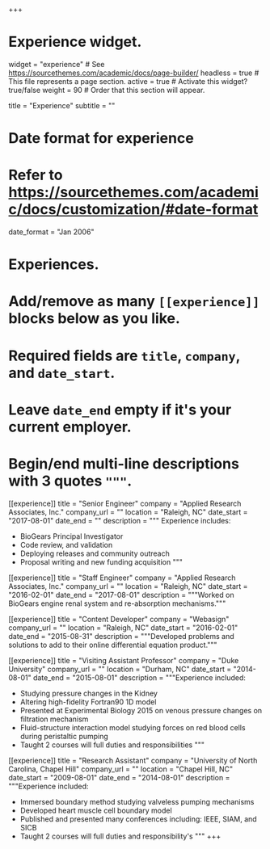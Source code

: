 +++
# Experience widget.
widget = "experience"  # See https://sourcethemes.com/academic/docs/page-builder/
headless = true  # This file represents a page section.
active = true  # Activate this widget? true/false
weight = 90  # Order that this section will appear.

title = "Experience"
subtitle = ""

# Date format for experience
#   Refer to https://sourcethemes.com/academic/docs/customization/#date-format
date_format = "Jan 2006"

# Experiences.
#   Add/remove as many `[[experience]]` blocks below as you like.
#   Required fields are `title`, `company`, and `date_start`.
#   Leave `date_end` empty if it's your current employer.
#   Begin/end multi-line descriptions with 3 quotes `"""`.
[[experience]]
  title = "Senior Engineer"
  company = "Applied Research Associates, Inc."
  company_url = ""
  location = "Raleigh, NC"
  date_start = "2017-08-01"
  date_end = ""
  description = """
  Experience includes:
  
  * BioGears Principal Investigator
  * Code review, and validation
  * Deploying releases and community outreach
  * Proposal writing and new funding acquisition
  """

[[experience]]
  title = "Staff Engineer"
  company = "Applied Research Associates, Inc."
  company_url = ""
  location = "Raleigh, NC"
  date_start = "2016-02-01"
  date_end = "2017-08-01"
  description = """Worked on BioGears engine renal system and re-absorption mechanisms."""

[[experience]]
  title = "Content Developer"
  company = "Webasign"
  company_url = ""
  location = "Raleigh, NC"
  date_start = "2016-02-01"
  date_end = "2015-08-31"
  description = """Developed problems and solutions to add to their online differential equation product."""

  [[experience]]
  title = "Visiting Assistant Professor"
  company = "Duke University"
  company_url = ""
  location = "Durham, NC"
  date_start = "2014-08-01"
  date_end = "2015-08-01"
  description = """Experience included:
  
  * Studying pressure changes in the Kidney
  * Altering high-fidelity Fortran90 1D model
  * Presented at Experimental Biology 2015 on venous pressure changes on filtration mechanism
  * Fluid-structure interaction model studying forces on red blood cells during peristaltic pumping
  * Taught 2 courses will full duties and responsibilities
  """

  [[experience]]
  title = "Research Assistant"
  company = "University of North Carolina, Chapel Hill"
  company_url = ""
  location = "Chapel Hill, NC"
  date_start = "2009-08-01"
  date_end = "2014-08-01"
  description = """Experience included:
  
  * Immersed boundary method studying valveless pumping mechanisms 
  * Developed heart muscle cell boundary model
  * Published and presented many conferences including: IEEE, SIAM, and SICB
  * Taught 2 courses will full duties and responsibility's
  """
+++
